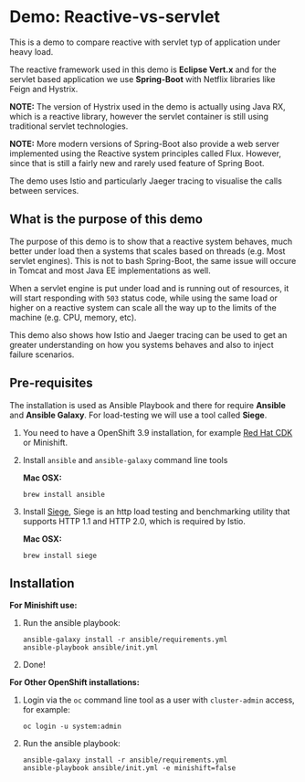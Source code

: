 # Demo: Reactive-vs-servlet
This is a demo to compare reactive with servlet typ of application under heavy load.

The reactive framework used in this demo is **Eclipse Vert.x** and for the servlet based application we use **Spring-Boot** with Netflix libraries like Feign and Hystrix.

**NOTE:** The version of Hystrix used in the demo is actually using Java RX, which is a reactive library, however the servlet container is still using traditional servlet technologies.

**NOTE:** More modern versions of Spring-Boot also provide a web server implemented using the Reactive system principles called Flux. However, since that is still a fairly new and rarely used feature of Spring Boot. 

The demo uses Istio and particularly Jaeger tracing to visualise the calls between services.

## What is the purpose of this demo

The purpose of this demo is to show that a reactive system behaves, much better under load then a systems that scales based on threads (e.g. Most servlet engines). This is not to bash Spring-Boot, the same issue will occure in Tomcat and most Java EE implementations as well.

When a servlet engine is put under load and is running out of resources, it will start responding with `503` status code, while using the same load or higher on a reactive system can scale all the way up to the limits of the machine (e.g. CPU, memory, etc).

This demo also shows how Istio and Jaeger tracing can be used to get an greater understanding on how you systems behaves and also to inject failure scenarios.

## Pre-requisites

The installation is used as Ansible Playbook and there for require  **Ansible** and **Ansible Galaxy**.
For load-testing we will use a tool called **Siege**.

1. You need to have a OpenShift 3.9 installation, for example [Red Hat CDK](https://developers.redhat.com/products/cdk/overview/) or Minishift. 

1. Install `ansible` and `ansible-galaxy` command line tools 
  
    **Mac OSX:**
  
    ```shell
    brew install ansible
    ```

1. Install [Siege](https://www.joedog.org/siege-home/), Siege is an http load testing and benchmarking utility that supports HTTP 1.1 and HTTP 2.0, which is required by Istio. 

    **Mac OSX:**
  
    ```shell
    brew install siege
    ```

## Installation

**For Minishift use:** 

1. Run the ansible playbook:

    ```shell
    ansible-galaxy install -r ansible/requirements.yml
    ansible-playbook ansible/init.yml
    ```

2. Done!

**For Other OpenShift installations:** 

1. Login via the `oc` command line tool as a user with `cluster-admin` access, for example:

    ```shell
    oc login -u system:admin
    ```

2. Run the ansible playbook:

    ```shell
    ansible-galaxy install -r ansible/requirements.yml
    ansible-playbook ansible/init.yml -e minishift=false
    ```   
